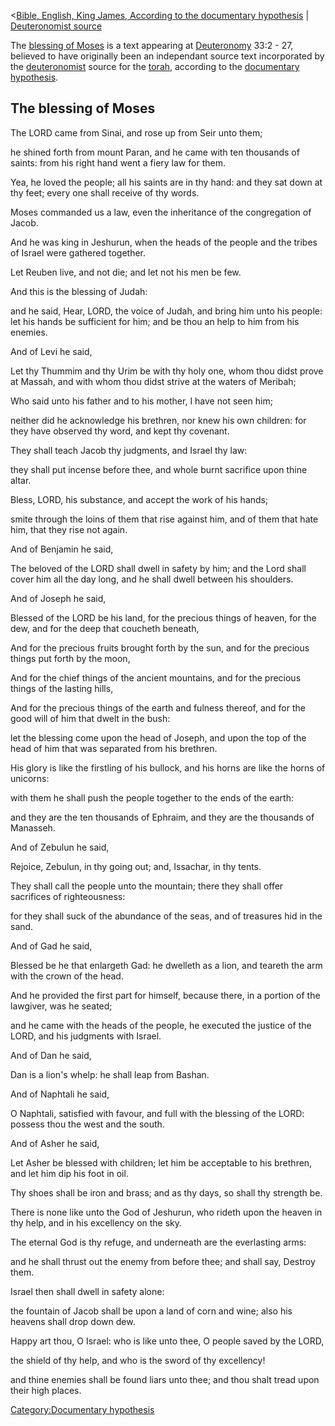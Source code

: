 \<<a
href="Bible,_English,_King_James,_According_to_the_documentary_hypothesis"
class="wikilink"
title="Bible, English, King James, According to the documentary hypothesis">Bible,
English, King James, According to the documentary hypothesis</a> \| <a
href="Bible,_English,_King_James,_Documentary_Hypothesis,_Deuteronomist_source"
class="wikilink" title="Deuteronomist source">Deuteronomist source</a>

The <a href="w:blessing_of_Moses" class="wikilink"
title="blessing of Moses">blessing of Moses</a> is a text appearing at
<a href="w:Deuteronomy" class="wikilink"
title="Deuteronomy">Deuteronomy</a> 33:2 - 27, believed to have
originally been an independant source text incorporated by the
<a href="w:deuteronomist" class="wikilink"
title="deuteronomist">deuteronomist</a> source for the
<a href="w:torah" class="wikilink" title="torah">torah</a>, according to
the <a href="w:documentary_hypothesis" class="wikilink"
title="documentary hypothesis">documentary hypothesis</a>.

## The blessing of Moses

  
The LORD came from Sinai, and rose up from Seir unto them;

  
he shined forth from mount Paran, and he came with ten thousands of
saints: from his right hand went a fiery law for them.

Yea, he loved the people; all his saints are in thy hand: and they sat
down at thy feet; every one shall receive of thy words.

Moses commanded us a law, even the inheritance of the congregation of
Jacob.

And he was king in Jeshurun, when the heads of the people and the tribes
of Israel were gathered together.

Let Reuben live, and not die; and let not his men be few.

And this is the blessing of Judah:

  
and he said, Hear, LORD, the voice of Judah, and bring him unto his
people: let his hands be sufficient for him; and be thou an help to him
from his enemies.

And of Levi he said,

  
Let thy Thummim and thy Urim be with thy holy one, whom thou didst prove
at Massah, and with whom thou didst strive at the waters of Meribah;

Who said unto his father and to his mother, I have not seen him;

neither did he acknowledge his brethren, nor knew his own children: for
they have observed thy word, and kept thy covenant.

They shall teach Jacob thy judgments, and Israel thy law:

they shall put incense before thee, and whole burnt sacrifice upon thine
altar.

Bless, LORD, his substance, and accept the work of his hands;

smite through the loins of them that rise against him, and of them that
hate him, that they rise not again.

And of Benjamin he said,

  
The beloved of the LORD shall dwell in safety by him; and the Lord shall
cover him all the day long, and he shall dwell between his shoulders.

And of Joseph he said,

  
Blessed of the LORD be his land, for the precious things of heaven, for
the dew, and for the deep that coucheth beneath,

And for the precious fruits brought forth by the sun, and for the
precious things put forth by the moon,

And for the chief things of the ancient mountains, and for the precious
things of the lasting hills,

And for the precious things of the earth and fulness thereof, and for
the good will of him that dwelt in the bush:

let the blessing come upon the head of Joseph, and upon the top of the
head of him that was separated from his brethren.

His glory is like the firstling of his bullock, and his horns are like
the horns of unicorns:

with them he shall push the people together to the ends of the earth:

and they are the ten thousands of Ephraim, and they are the thousands of
Manasseh.

And of Zebulun he said,

  
Rejoice, Zebulun, in thy going out; and, Issachar, in thy tents.

They shall call the people unto the mountain; there they shall offer
sacrifices of righteousness:

for they shall suck of the abundance of the seas, and of treasures hid
in the sand.

And of Gad he said,

  
Blessed be he that enlargeth Gad: he dwelleth as a lion, and teareth the
arm with the crown of the head.

And he provided the first part for himself, because there, in a portion
of the lawgiver, was he seated;

and he came with the heads of the people, he executed the justice of the
LORD, and his judgments with Israel.

And of Dan he said,

  
Dan is a lion's whelp: he shall leap from Bashan.

And of Naphtali he said,

  
O Naphtali, satisfied with favour, and full with the blessing of the
LORD: possess thou the west and the south.

And of Asher he said,

  
Let Asher be blessed with children; let him be acceptable to his
brethren, and let him dip his foot in oil.

Thy shoes shall be iron and brass; and as thy days, so shall thy
strength be.

There is none like unto the God of Jeshurun, who rideth upon the heaven
in thy help, and in his excellency on the sky.

The eternal God is thy refuge, and underneath are the everlasting arms:

and he shall thrust out the enemy from before thee; and shall say,
Destroy them.

Israel then shall dwell in safety alone:

  
the fountain of Jacob shall be upon a land of corn and wine; also his
heavens shall drop down dew.

Happy art thou, O Israel: who is like unto thee, O people saved by the
LORD,

the shield of thy help, and who is the sword of thy excellency!

and thine enemies shall be found liars unto thee; and thou shalt tread
upon their high places.

<a href="Category:Documentary_hypothesis" class="wikilink"
title="Category:Documentary hypothesis">Category:Documentary
hypothesis</a>
